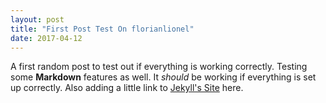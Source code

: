 ```yaml
---
layout: post
title: "First Post Test On florianlionel"
date: 2017-04-12
---
```


A first random post to test out if everything is working correctly. Testing some **Markdown** features as well. It *should* be working if everything is set up correctly. Also adding a little link to [Jekyll's Site](http://jekyllrb.com) here.
